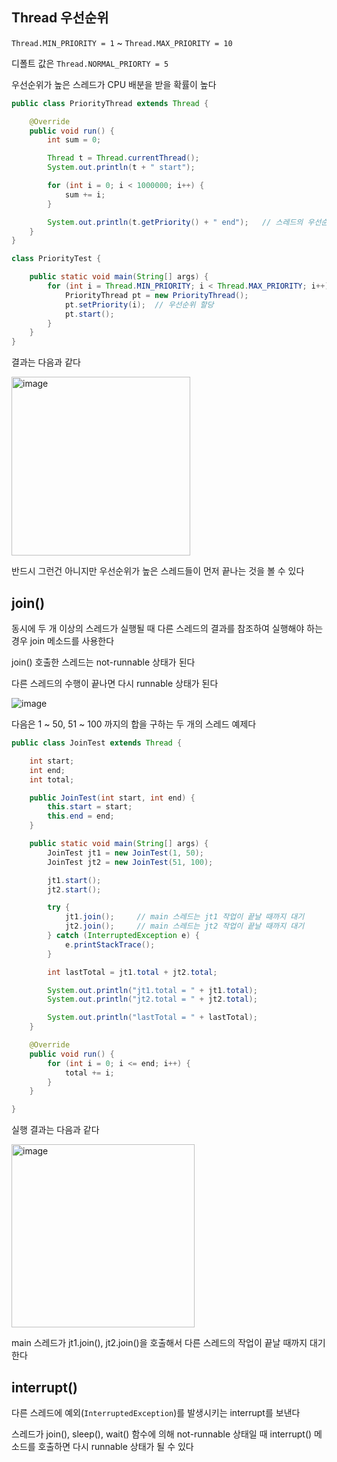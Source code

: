## Thread 우선순위

`Thread.MIN_PRIORITY = 1` ~ `Thread.MAX_PRIORITY = 10`

디폴트 값은 `Thread.NORMAL_PRIORTY = 5`

우선순위가 높은 스레드가 CPU 배분을 받을 확률이 높다

```Java
public class PriorityThread extends Thread {

    @Override
    public void run() {
        int sum = 0;

        Thread t = Thread.currentThread();
        System.out.println(t + " start");

        for (int i = 0; i < 1000000; i++) {
            sum += i;
        }

        System.out.println(t.getPriority() + " end");   // 스레드의 우선순위 가져옴
    }
}

class PriorityTest {

    public static void main(String[] args) {
        for (int i = Thread.MIN_PRIORITY; i < Thread.MAX_PRIORITY; i++) {
            PriorityThread pt = new PriorityThread();
            pt.setPriority(i);  // 우선순위 할당
            pt.start();
        }
    }
}
```

결과는 다음과 같다

<img width="286" alt="image" src="https://github.com/yanJuicy/blog/assets/43159295/88d35589-caa7-42fa-b3ce-9037eaf88250">

반드시 그런건 아니지만 우선순위가 높은 스레드들이 먼저 끝나는 것을 볼 수 있다



## join()

동시에 두 개 이상의 스레드가 실행될 때 다른 스레드의 결과를 참조하여 실행해야 하는 경우 join 메소드를 사용한다

join() 호출한 스레드는 not-runnable 상태가 된다

다른 스레드의 수행이 끝나면 다시 runnable 상태가 된다

![image](https://github.com/yanJuicy/blog/assets/43159295/daa176ea-e24c-46ec-a90a-d14514adb643)

다음은 1 ~ 50, 51 ~ 100 까지의 합을 구하는 두 개의 스레드 예제다

```Java
public class JoinTest extends Thread {

    int start;
    int end;
    int total;

    public JoinTest(int start, int end) {
        this.start = start;
        this.end = end;
    }

    public static void main(String[] args) {
        JoinTest jt1 = new JoinTest(1, 50);
        JoinTest jt2 = new JoinTest(51, 100);

        jt1.start();
        jt2.start();

        try {
            jt1.join();     // main 스레드는 jt1 작업이 끝날 때까지 대기
            jt2.join();     // main 스레드는 jt2 작업이 끝날 때까지 대기
        } catch (InterruptedException e) {
            e.printStackTrace();
        }

        int lastTotal = jt1.total + jt2.total;

        System.out.println("jt1.total = " + jt1.total);
        System.out.println("jt2.total = " + jt2.total);

        System.out.println("lastTotal = " + lastTotal);
    }

    @Override
    public void run() {
        for (int i = 0; i <= end; i++) {
            total += i;
        }
    }

}
```

실행 결과는 다음과 같다

<img width="293" alt="image" src="https://github.com/yanJuicy/blog/assets/43159295/2f1630d1-366b-497e-81ba-a9b28c5309f1">

main 스레드가 jt1.join(), jt2.join()을 호출해서 다른 스레드의 작업이 끝날 때까지 대기한다


## interrupt()

다른 스레드에 예외(`InterruptedException`)를 발생시키는 interrupt를 보낸다

스레드가 join(), sleep(), wait() 함수에 의해 not-runnable 상태일 때 interrupt() 메소드를 호출하면 다시 runnable 상태가 될 수 있다


